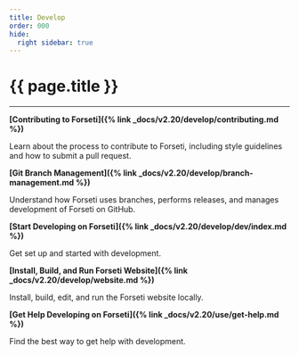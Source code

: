 ```yaml
---
title: Develop
order: 000
hide:
  right sidebar: true
---
```


# {{ page.title }}

---

**[Contributing to Forseti]({% link _docs/v2.20/develop/contributing.md %})**

Learn about the process to contribute to Forseti, including style guidelines and how to submit
a pull request.

**[Git Branch Management]({% link _docs/v2.20/develop/branch-management.md %})**

Understand how Forseti uses branches, performs releases, and manages development of Forseti on
GitHub.

**[Start Developing on Forseti]({% link _docs/v2.20/develop/dev/index.md %})**

Get set up and started with development.

**[Install, Build, and Run Forseti Website]({% link _docs/v2.20/develop/website.md %})**

Install, build, edit, and run the Forseti website locally.

**[Get Help Developing on Forseti]({% link _docs/v2.20/use/get-help.md %})**

Find the best way to get help with development.
